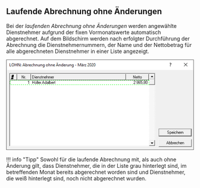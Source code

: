## Laufende Abrechnung ohne Änderungen

Bei der *laufenden Abrechnung ohne Änderungen* werden angewählte Dienstnehmer aufgrund der fixen Vormonatswerte automatisch abgerechnet. Auf dem Bildschirm werden nach erfolgter Durchführung der Abrechnung die Dienstnehmernummern, der Name und der Nettobetrag für alle abgerechneten Dienstnehmer in einer Liste angezeigt.

![Image](<img/image40.png>)

!!! info "Tipp"
    Sowohl für die laufende Abrechnung mit, als auch ohne Änderung gilt, dass Dienstnehmer, die in der Liste grau hinterlegt sind, im betreffenden Monat bereits abgerechnet worden sind und Dienstnehmer, die weiß hinterlegt sind, noch nicht abgerechnet wurden.